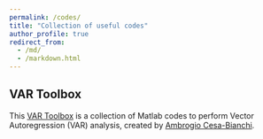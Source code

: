```yaml
---
permalink: /codes/
title: "Collection of useful codes"
author_profile: true
redirect_from: 
  - /md/
  - /markdown.html
---
```



## VAR Toolbox
This [VAR Toolbox](https://sites.google.com/site/ambropo/MatlabCodes) is a collection of Matlab codes to perform Vector Autoregression (VAR) analysis, created by [Ambrogio Cesa-Bianchi](https://sites.google.com/site/ambropo/home).

